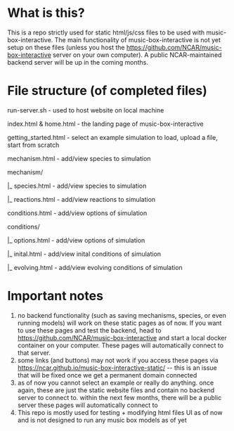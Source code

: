 # What is this?
This is a repo strictly used for static html/js/css files to be used with music-box-interactive. The main functionality of music-box-interactive is not yet setup on these files (unless you host the https://github.com/NCAR/music-box-interactive server on your own computer). A public NCAR-maintained backend server will be up in the coming months.

# File structure (of completed files)
run-server.sh - used to host website on local machine

index.html & home.html - the landing page of music-box-interactive

getting_started.html - select an example simulation to load, upload a file, start from scratch

mechanism.html - add/view species to simulation

mechanism/

  |_ species.html - add/view species to simulation
  
  |_ reactions.html - add/view reactions to simulation
  
  
conditions.html - add/view options of simulation

conditions/

  |_ options.html - add/view options of simulation
  
  |_ inital.html - add/view inital conditions of simulation
  
  |_ evolving.html - add/view evolving conditions of simulation

# Important notes
1) no backend functionality (such as saving mechanisms, species, or even running models) will work on these static pages as of now. If you want to use these pages and test the backend, head to https://github.com/NCAR/music-box-interactive and start a local docker container on your computer. These pages will automatically connect to that server.
2) some links (and buttons) may not work if you access these pages via https://ncar.github.io/music-box-interactive-static/ -- this is an issue that will be fixed once we get a permanent domain connected
3) as of now you cannot select an example or really do anything. once again, these are just the static website files and contain no backend server to connect to. within the next few months, there will be a public server these pages will automatically connect to
4) This repo is mostly used for testing + modifying html files UI as of now and is not designed to run any music box models as of yet

